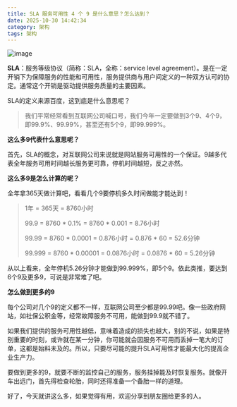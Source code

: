 ```yaml
---
title: SLA 服务可用性 4 个 9 是什么意思？怎么达到？
date: 2025-10-30 14:42:34
category: 架构
tags: 架构
---
```


![image](https://images.pexels.com/photos/797673/pexels-photo-797673.jpeg?w=1260&h=750&auto=compress&cs=tinysrgb)

**SLA**：服务等级协议（简称：SLA，全称：service level agreement）。是在一定开销下为保障服务的性能和可用性，服务提供商与用户间定义的一种双方认可的协定。通常这个开销是驱动提供服务质量的主要因素。

SLA的定义来源百度，这到底是什么意思呢？

> 我们平常经常看到互联网公司喊口号，我们今年一定要做到3个9、4个9，即99.9%、99.99%，甚至还有5个9，即99.999%。

**这么多9代表什么意思呢？**

首先，SLA的概念，对互联网公司来说就是网站服务可用性的一个保证。9越多代表全年服务可用时间越长服务更可靠，停机时间越短，反之亦然。

**这么多9是怎么计算的呢？**

全年拿365天做计算吧，看看几个9要停机多久时间做能才能达到！


> 1年 = 365天 = 8760小时
> 
> 99.9 = 8760 * 0.1% = 8760 * 0.001 = 8.76小时
> 
> 99.99 = 8760 * 0.0001 = 0.876小时 = 0.876 * 60 = 52.6分钟
> 
> 99.999 = 8760 * 0.00001 = 0.0876小时 = 0.0876 * 60 = 5.26分钟

从以上看来，全年停机5.26分钟才能做到99.999%，即5个9。依此类推，要达到6个9及更多9，可说是非常难了吧。


**怎么做到更多的9**

每个公司对几个9的定义都不一样，互联网公司至少都是99.99吧。像一些政府网站，如社保公积金等，经常故障服务不可用，能做到99.9就不错了。

如果我们提供的服务可用性越低，意味着造成的损失也越大，别的不说，如果是特别重要的时刻，或许就在某一分钟，你可能就会因服务不可用而丢掉一笔大的订单，这都是始料未及的。所以，只要尽可能的提升SLA可用性才能最大化的提高企业生产力。

要做到更多的9，就要不断的监控自己的服务，服务挂掉能及时恢复服务。就像开车出远门，首先得检查轮胎，同时还得准备一个备胎一样的道理。

好了，今天就讲这么多，如果觉得有用，欢迎分享到朋友圈给更多的人。

